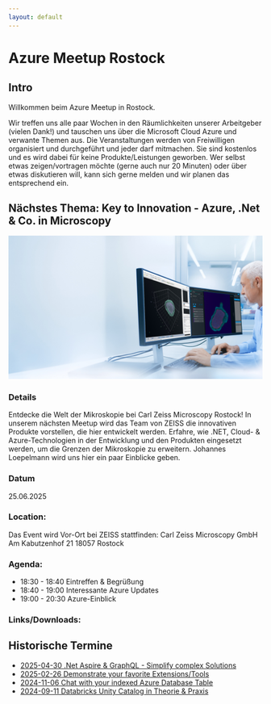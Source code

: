```yaml
---
layout: default
---
```


# Azure Meetup Rostock

## Intro
Willkommen beim Azure Meetup in Rostock.

Wir treffen uns alle paar Wochen in den Räumlichkeiten unserer Arbeitgeber (vielen Dank!) und tauschen uns über die Microsoft Cloud Azure und verwante Themen aus. Die Veranstaltungen werden von Freiwilligen organisiert und durchgeführt und jeder darf mitmachen. Sie sind kostenlos und es wird dabei für keine Produkte/Leistungen geworben. Wer selbst etwas zeigen/vortragen möchte (gerne auch nur 20 Minuten) oder über etwas diskutieren will, kann sich gerne melden und wir planen das entsprechend ein.

## Nächstes Thema: Key to Innovation - Azure, .Net & Co. in Microscopy
![](/img/zeiss-arivis-teaser.jpg)

### Details
Entdecke die Welt der Mikroskopie bei Carl Zeiss Microscopy Rostock! In unserem nächsten Meetup wird das Team von ZEISS die innovativen Produkte vorstellen, die hier entwickelt werden. Erfahre, wie .NET, Cloud- & Azure-Technologien in der Entwicklung und den Produkten eingesetzt werden, um die Grenzen der Mikroskopie zu erweitern. Johannes Loepelmann wird uns hier ein paar Einblicke geben.

### Datum
25.06.2025

### Location:
Das Event wird Vor-Ort bei ZEISS stattfinden:
Carl Zeiss Microscopy GmbH
Am Kabutzenhof 21
18057 Rostock

### Agenda:
* 18:30 - 18:40 Eintreffen & Begrüßung
* 18:40 - 19:00 Interessante Azure Updates
* 19:00 - 20:30 Azure-Einblick

### Links/Downloads:


## Historische Termine
* [2025-04-30 .Net Aspire & GraphQL - Simplify complex Solutions](/2025-04-30.md)
* [2025-02-26 Demonstrate your favorite Extensions/Tools](/2025-02-26.md)
* [2024-11-06 Chat with your indexed Azure Database Table](/2024-11-06.md)
* [2024-09-11 Databricks Unity Catalog in Theorie & Praxis](/2024-09-11.md)
